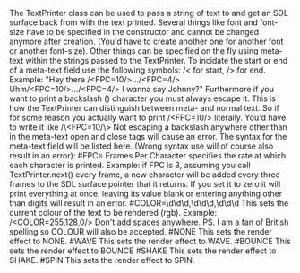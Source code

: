 The TextPrinter class can be used to pass a string of text to and get an SDL surface back from
with the text printed.
Several things like font and font-size have to be specified in the constructor and cannot be changed
anymore after creation. (You'd have to create another one for another font or another font-size).
Other things can be specified on the fly using meta-text within the strings passed to the TextPrinter.
To incidate the start or end of a meta-text field use the following symbols: /\< for start, /\> for end.
Example: "Hey there /\<FPC=10/\>.../\<FPC=4/\> Uhm/\<FPC=10/\>.../\<FPC=4/\> I wanna say Johnny?"
Furthermore if you want to print a backslash (\) character you must always escape it. This is how the
TextPrinter can distinguish between meta- and normal text. So if for some reason you actually want to
print /\<FPC=10/\> literally. You'd have to write it like /\\<FPC=10/\\>
Not escaping a backslash anywhere other than in the meta-text open and close tags will cause an error.
The syntax for the meta-text field will be listed here. (Wrong syntax use will of course also result in
an error):
#FPC=<unsigned integer> 
	Frames Per Character specifies the rate at which each character is printed.
	Example: if FPC is 3, assuming you call TextPrinter.next() every frame, a new character will be
	added every three frames to the SDL surface pointer that it returns. If you set it to zero it will
	print everything at once. leaving its value blank or entering anything other than digits will result
	in an error.
#COLOR=\d\d\d,\d\d\d,\d\d\d
	This sets the current colour of the text to be rendered (rgb).
	Example: /\<COLOR=255,128,0/\>
	Don't add spaces anywhere.
	PS. I am a fan of British spelling so COLOUR will also be accepted.
#NONE
	This sets the render effect to NONE.
#WAVE
	This sets the render effect to WAVE.
#BOUNCE
	This sets the render effect to BOUNCE
#SHAKE
	This sets the render effect to SHAKE.
#SPIN
	This sets the render effect to SPIN.